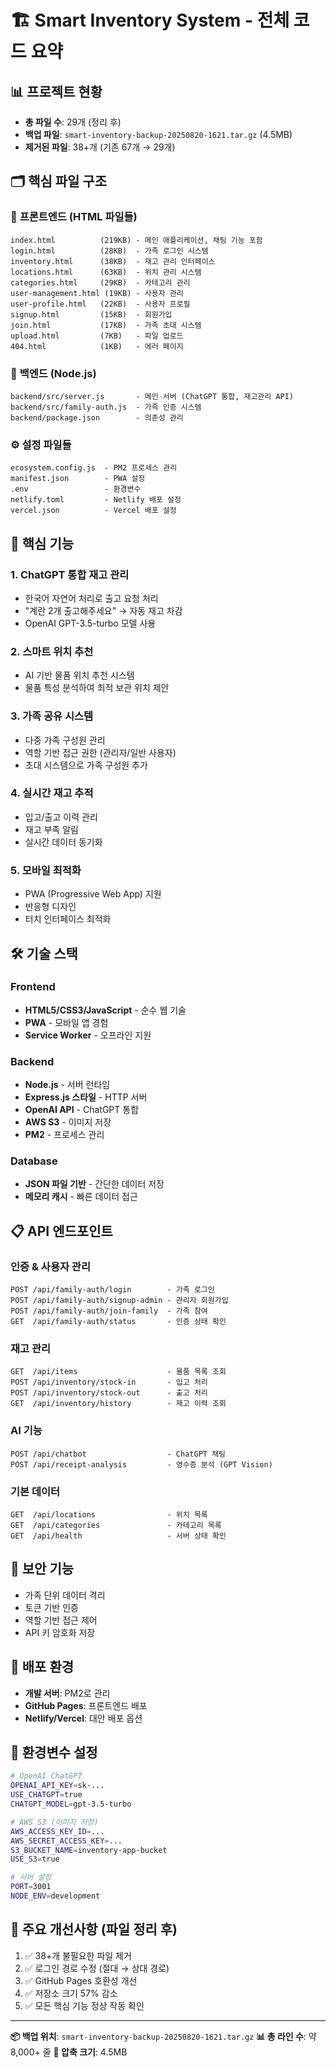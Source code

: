 # 🏗️ Smart Inventory System - 전체 코드 요약

## 📊 **프로젝트 현황**
- **총 파일 수**: 29개 (정리 후)
- **백업 파일**: `smart-inventory-backup-20250820-1621.tar.gz` (4.5MB)
- **제거된 파일**: 38+개 (기존 67개 → 29개)

## 🗂️ **핵심 파일 구조**

### 📱 **프론트엔드 (HTML 파일들)**
```
index.html          (219KB) - 메인 애플리케이션, 채팅 기능 포함
login.html          (28KB)  - 가족 로그인 시스템
inventory.html      (38KB)  - 재고 관리 인터페이스
locations.html      (63KB)  - 위치 관리 시스템
categories.html     (29KB)  - 카테고리 관리
user-management.html (19KB) - 사용자 관리
user-profile.html   (22KB)  - 사용자 프로필
signup.html         (15KB)  - 회원가입
join.html           (17KB)  - 가족 초대 시스템
upload.html         (7KB)   - 파일 업로드
404.html            (1KB)   - 에러 페이지
```

### 🚀 **백엔드 (Node.js)**
```
backend/src/server.js       - 메인 서버 (ChatGPT 통합, 재고관리 API)
backend/src/family-auth.js  - 가족 인증 시스템
backend/package.json        - 의존성 관리
```

### ⚙️ **설정 파일들**
```
ecosystem.config.js  - PM2 프로세스 관리
manifest.json        - PWA 설정
.env                 - 환경변수
netlify.toml         - Netlify 배포 설정
vercel.json          - Vercel 배포 설정
```

## 🔑 **핵심 기능**

### 1. **ChatGPT 통합 재고 관리**
- 한국어 자연어 처리로 출고 요청 처리
- "계란 2개 출고해주세요" → 자동 재고 차감
- OpenAI GPT-3.5-turbo 모델 사용

### 2. **스마트 위치 추천**
- AI 기반 물품 위치 추천 시스템
- 물품 특성 분석하여 최적 보관 위치 제안

### 3. **가족 공유 시스템**
- 다중 가족 구성원 관리
- 역할 기반 접근 권한 (관리자/일반 사용자)
- 초대 시스템으로 가족 구성원 추가

### 4. **실시간 재고 추적**
- 입고/출고 이력 관리
- 재고 부족 알림
- 실시간 데이터 동기화

### 5. **모바일 최적화**
- PWA (Progressive Web App) 지원
- 반응형 디자인
- 터치 인터페이스 최적화

## 🛠️ **기술 스택**

### Frontend
- **HTML5/CSS3/JavaScript** - 순수 웹 기술
- **PWA** - 모바일 앱 경험
- **Service Worker** - 오프라인 지원

### Backend
- **Node.js** - 서버 런타임
- **Express.js 스타일** - HTTP 서버
- **OpenAI API** - ChatGPT 통합
- **AWS S3** - 이미지 저장
- **PM2** - 프로세스 관리

### Database
- **JSON 파일 기반** - 간단한 데이터 저장
- **메모리 캐시** - 빠른 데이터 접근

## 📋 **API 엔드포인트**

### 인증 & 사용자 관리
```
POST /api/family-auth/login        - 가족 로그인
POST /api/family-auth/signup-admin - 관리자 회원가입
POST /api/family-auth/join-family  - 가족 참여
GET  /api/family-auth/status       - 인증 상태 확인
```

### 재고 관리
```
GET  /api/items                    - 물품 목록 조회
POST /api/inventory/stock-in       - 입고 처리
POST /api/inventory/stock-out      - 출고 처리
GET  /api/inventory/history        - 재고 이력 조회
```

### AI 기능
```
POST /api/chatbot                  - ChatGPT 채팅
POST /api/receipt-analysis         - 영수증 분석 (GPT Vision)
```

### 기본 데이터
```
GET  /api/locations                - 위치 목록
GET  /api/categories               - 카테고리 목록
GET  /api/health                   - 서버 상태 확인
```

## 🔐 **보안 기능**
- 가족 단위 데이터 격리
- 토큰 기반 인증
- 역할 기반 접근 제어
- API 키 암호화 저장

## 🚀 **배포 환경**
- **개발 서버**: PM2로 관리
- **GitHub Pages**: 프론트엔드 배포
- **Netlify/Vercel**: 대안 배포 옵션

## 📝 **환경변수 설정**
```bash
# OpenAI ChatGPT
OPENAI_API_KEY=sk-...
USE_CHATGPT=true
CHATGPT_MODEL=gpt-3.5-turbo

# AWS S3 (이미지 저장)
AWS_ACCESS_KEY_ID=...
AWS_SECRET_ACCESS_KEY=...
S3_BUCKET_NAME=inventory-app-bucket
USE_S3=true

# 서버 설정
PORT=3001
NODE_ENV=development
```

## 🎯 **주요 개선사항 (파일 정리 후)**
1. ✅ 38+개 불필요한 파일 제거
2. ✅ 로그인 경로 수정 (절대 → 상대 경로)
3. ✅ GitHub Pages 호환성 개선
4. ✅ 저장소 크기 57% 감소
5. ✅ 모든 핵심 기능 정상 작동 확인

---

**📦 백업 위치**: `smart-inventory-backup-20250820-1621.tar.gz`
**📊 총 라인 수**: 약 8,000+ 줄
**💾 압축 크기**: 4.5MB